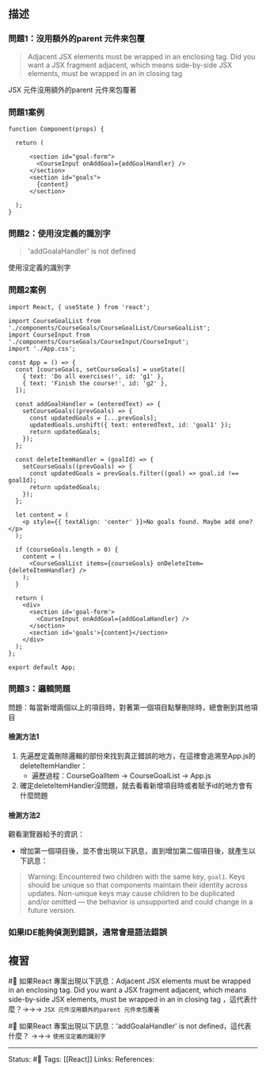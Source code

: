 ## 描述



### 問題1：沒用額外的parent 元件來包覆

> Adjacent JSX elements must be wrapped in an enclosing tag. Did you want a JSX fragment
> adjacent, which means side-by-side JSX elements, must be wrapped in an in closing tag

JSX 元件沒用額外的parent 元件來包覆著

### 問題1案例
```
function Component(props) {

  return (

      <section id="goal-form">
        <CourseInput onAddGoal={addGoalHandler} />
      </section>
      <section id="goals">
        {content}
      </section>

  );
}
```


### 問題2：使用沒定義的識別字

> 'addGoalaHandler' is not defined

使用沒定義的識別字

### 問題2案例

```
import React, { useState } from 'react';

import CourseGoalList from './components/CourseGoals/CourseGoalList/CourseGoalList';
import CourseInput from './components/CourseGoals/CourseInput/CourseInput';
import './App.css';

const App = () => {
  const [courseGoals, setCourseGoals] = useState([
    { text: 'Do all exercises!', id: 'g1' },
    { text: 'Finish the course!', id: 'g2' },
  ]);

  const addGoalHandler = (enteredText) => {
    setCourseGoals((prevGoals) => {
      const updatedGoals = [...prevGoals];
      updatedGoals.unshift({ text: enteredText, id: 'goal1' });
      return updatedGoals;
    });
  };

  const deleteItemHandler = (goalId) => {
    setCourseGoals((prevGoals) => {
      const updatedGoals = prevGoals.filter((goal) => goal.id !== goalId);
      return updatedGoals;
    });
  };

  let content = (
    <p style={{ textAlign: 'center' }}>No goals found. Maybe add one?</p>
  );

  if (courseGoals.length > 0) {
    content = (
      <CourseGoalList items={courseGoals} onDeleteItem={deleteItemHandler} />
    );
  }

  return (
    <div>
      <section id='goal-form'>
        <CourseInput onAddGoal={addGoalaHandler} />
      </section>
      <section id='goals'>{content}</section>
    </div>
  );
};

export default App;

```


### 問題3：邏輯問題

問題：每當新增兩個以上的項目時，對著第一個項目點擊刪除時，總會刪到其他項目

#### 檢測方法1
1. 先遍歷定義刪除邏輯的部份來找到真正錯誤的地方，在這裡會追溯至App.js的deleteItemHandler：
	- 遍歷過程：CourseGoalItem -> CourseGoalList -> App.js
2. 確定deleteItemHandler沒問題，就去看看新增項目時或者賦予id的地方會有什麼問題


#### 檢測方法2

觀看瀏覽器給予的資訊：
- 增加第一個項目後，並不會出現以下訊息，直到增加第二個項目後，就產生以下訊息：
> Warning: Encountered two children with the same key, `goal1`. Keys should be unique so that components maintain their identity across updates. Non-unique keys may cause children to be duplicated and/or omitted — the behavior is unsupported and could change in a future version.



### 如果IDE能夠偵測到錯誤，通常會是語法錯誤



## 複習
#🧠 如果React 專案出現以下訊息：Adjacent JSX elements must be wrapped in an enclosing tag. Did you want a JSX fragment adjacent, which means side-by-side JSX elements, must be wrapped in an in closing tag ，這代表什麼？->->-> `JSX 元件沒用額外的parent 元件來包覆著`

#🧠 如果React 專案出現以下訊息：'addGoalaHandler' is not defined，這代表什麼？ ->->-> `使用沒定義的識別字`


---
Status: #🌱 
Tags:
[[React]]
Links:
References: